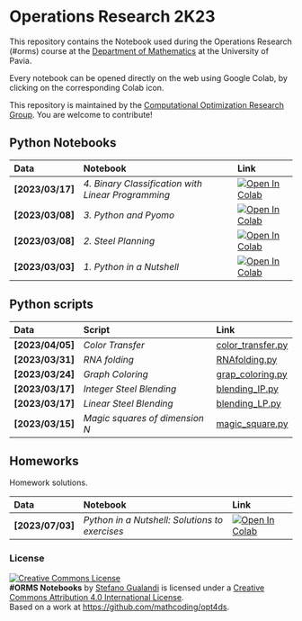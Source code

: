 # Operations Research 2K23

This repository contains the Notebook used during the Operations Research (#orms) course at the [Department of Mathematics](https://matematica.unipv.it/) at the University of Pavia.

Every notebook can be opened directly on the web using Google Colab, by clicking on the corresponding Colab icon.

This repository is maintained by the [Computational Optimization Research Group](https://www.compopt.it/). You are welcome to contribute!

## Python Notebooks

| Data | Notebook | Link |
|:-|:-|:-|
|**[2023/03/17]**|*4. Binary Classification with Linear Programming*|[![Open In Colab](https://colab.research.google.com/assets/colab-badge.svg)](https://colab.research.google.com/github/mathcoding/opt4ds/blob/master/notebooks/LinearClassification.ipynb)|
|**[2023/03/08]**|*3. Python and Pyomo*|[![Open In Colab](https://colab.research.google.com/assets/colab-badge.svg)](https://colab.research.google.com/github/mathcoding/opt4ds/blob/master/notebooks/Python_and_Pyomo.ipynb)|
|**[2023/03/08]**|*2. Steel Planning*|[![Open In Colab](https://colab.research.google.com/assets/colab-badge.svg)](https://colab.research.google.com/github/mathcoding/opt4ds/blob/master/notebooks/Steel_Planning.ipynb)|
|**[2023/03/03]**|*1. Python in a Nutshell*|[![Open In Colab](https://colab.research.google.com/assets/colab-badge.svg)](https://colab.research.google.com/github/mathcoding/opt4ds/blob/master/notebooks/Python_in_a_Nutshell.ipynb)|

## Python scripts
| Data | Script | Link |
|:-|:-| :-|
|**[2023/04/05]**|*Color Transfer*|[color_transfer.py](https://github.com/mathcoding/opt4ds/blob/master/scripts/color_transfer.py)||:-|:-| :-|
|**[2023/03/31]**|*RNA folding*|[RNAfolding.py](https://github.com/mathcoding/opt4ds/blob/master/scripts/RNAfolding.py)||:-|:-| :-|
|**[2023/03/24]**|*Graph Coloring*|[grap_coloring.py](https://github.com/mathcoding/opt4ds/blob/master/scripts/graph_coloring.py)||:-|:-| :-|
|**[2023/03/17]**|*Integer Steel Blending*|[blending_IP.py](https://github.com/mathcoding/opt4ds/blob/master/scripts/blending_IP.py)|
|**[2023/03/17]**|*Linear Steel Blending*|[blending_LP.py](https://github.com/mathcoding/opt4ds/blob/master/scripts/blending_LP.py)|
|**[2023/03/15]**|*Magic squares of dimension N*|[magic_square.py](https://github.com/mathcoding/opt4ds/blob/master/scripts/magic_square.py)|


## Homeworks
Homework solutions.

| Data | Notebook | Link |
|:-|:-|:-|
|**[2023/07/03]**|*Python in a Nutshell: Solutions to exercises*|[![Open In Colab](https://colab.research.google.com/assets/colab-badge.svg)](https://colab.research.google.com/github/mathcoding/opt4ds/blob/master/notebooks/Python_in_a_Nutshell_solutions.ipynb)|



### License
<a rel="license" href="http://creativecommons.org/licenses/by/4.0/"><img alt="Creative Commons License" style="border-width:0" src="https://i.creativecommons.org/l/by/4.0/88x31.png" /></a><br /><span xmlns:dct="http://purl.org/dc/terms/" property="dct:title"><b>#ORMS Notebooks</b></span> by <a xmlns:cc="http://creativecommons.org/ns#" href="http://matematica.unipv.it/gualandi" property="cc:attributionName" rel="cc:attributionURL">Stefano Gualandi</a> is licensed under a <a rel="license" href="http://creativecommons.org/licenses/by/4.0/">Creative Commons Attribution 4.0 International License</a>.<br />Based on a work at <a xmlns:dct="http://purl.org/dc/terms/" href="https://github.com/mathcoding/opt4ds" rel="dct:source">https://github.com/mathcoding/opt4ds</a>.
